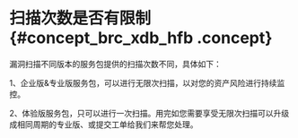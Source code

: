 # 扫描次数是否有限制 {#concept_brc_xdb_hfb .concept}

漏洞扫描不同版本的服务包提供的扫描次数不同，具体如下：

1、企业版&专业版服务包，可以进行无限次扫描，以对您的资产风险进行持续监控。

2、体验版服务包，只可以进行一次扫描。用完如您需要享受无限次扫描可以升级成相同周期的专业版、或提交工单给我们来帮您处理。

